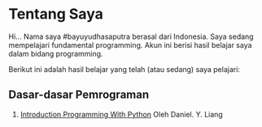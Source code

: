<h1> Tentang Saya </h1>
<p>
    Hi... Nama saya #bayuyudhasaputra berasal dari Indonesia. Saya sedang mempelajari fundamental programming.
    Akun ini berisi hasil belajar saya dalam bidang programming.
</p>
<p>
    Berikut ini adalah hasil belajar yang telah (atau sedang) saya pelajari:
</p>
<div>
    <h2> Dasar-dasar Pemrograman </h2>
    <ol>
        <li> <a href="https://github.com/bayuYudhaSaputra/Python/tree/main/Python_Liang">Introduction Programming With Python</a> Oleh Daniel. Y. Liang </li>
    </ol>
</div>
